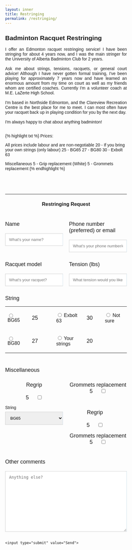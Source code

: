 ```yaml
---
layout: inner
title: Restringing
permalink: /restringing/
---
```


## Badminton Racquet Restringing

<p align=justify>
I offer an Edmonton racquet restringing service! I have been stringing for about 4 years now, and I was the main stringer for the University of Alberta Badminton Club for 2 years. <br>
<br>
Ask me about strings, tensions, racquets, or general court advice! Although I have never gotten formal training, I've been playing for approximately 7 years now and have learned an enormous amount from my time on court as well as my friends whom are certified coaches. Currently I'm a volunteer coach at M.E. LaZerte High School. <br>
<br>
I'm based in Northside Edmonton, and the Clareview Recreation Centre is the best place for me to meet. I can most often have your racquet back up in playing condition for you by the next day. <br>
<br>
I'm always happy to chat about anything badminton! <br>
<br>
</p>

{% highlight txt %}
Prices:

All prices include labour and are non-negotiable
20 - If you bring your own strings (only labour)
25 - BG65
27 - BG80
30 - Exbolt 63

Miscellaneous
5  - Grip replacement (White)
5  - Grommets replacement
{% endhighlight %}

<!-- <!DOCTYPE html> -->
<html>
<style>
body {font-family: Arial, Helvetica, sans-serif;}
* {box-sizing: border-box;}
input[type=text], select, textarea {
  width: 100%;
  padding: 12px;
  border: 1px solid #ccc;
  <!-- border-left: solid 1px #cedfea;
  border-right: solid 1px #cedfea; -->
  border-radius: 4px;
  box-sizing: border-box;
  margin-top: 6px;
  margin-bottom: 16px;
  resize: vertical;
}
input[type=submit] {
  background-color: #04AA6D;
  color: white;
  padding: 12px 20px;
  border: none;
  border-radius: 4px;
  cursor: pointer;
  <!-- border-left: solid 1px #cedfea;
  border-right: solid 1px #cedfea; -->
}
input[type=submit]:hover {
  background-color: #45a049;
  <!-- border-left: solid 1px #cedfea;
  border-right: solid 1px #cedfea; -->
}
.container {
  border-radius: 5px;
  background-color: #ffffff;
  /* border-left: solid 1px #cedfea;
  border-right: solid 1px #cedfea; */
}
.dark-mode-body {
  background-color: rgb(44 51 58);
  color: rgb(216, 216, 216);
}
.dark-mode-header-footer {
  background-color: rgb(0, 0, 0);
  color: rgb(255, 255, 255);
}
.flex-container {
  display: flex;
}
.flex-child {
  flex: 1;
}
.flex-child:first-child {
  margin-right: 20px;
}
/* table {
  color: black;
}
.dark-mode table {
  color: rgb(216, 216, 216);
} */
</style>

<body>

<br>
<br>
<br>
<hr>

<center> <h3> Restringing Request </h3> </center>

<br>

<!-- <div class="container"> -->
  <form
  action="https://formspree.io/f/mzbogkkl"
  method="POST"
  >

  <div class="flex-container">

  <div class="flex-child">
    <p> <font size="4"> Name </font> </p>
    <input type="text" id="name" name="Name" placeholder="What's your name?" required>
  </div>
  
  <div class="flex-child">
    <p> <font size="4"> Phone number (preferred) or email </font> </p>
    <input type="text" id="contact" name="Contact" placeholder="What's your phone number/email?" required>
  </div>
  
  </div>




  <div class="flex-container">

  <div class="flex-child">
    <p> <font size="4"> Racquet model </font> </p>
    <input type="text" id="racquet" name="Racquet" placeholder="What's your racquet?">
  </div>
  
  <div class="flex-child">
    <p> <font size="4"> Tension (lbs) </font> </p>
    <input type="text" id="Tension" name="Tension" placeholder="What tension would you like?">
  </div>
  
  </div>

  <p> <font size="4"> String </font></p>
  <!-- Table to put string options in -->
  <table style="width:100%" id="restringingTable">
      <colgroup>
       <col span="1" style="width: 20%;">
       <col span="1" style="width: 20%;">
       <col span="1" style="width: 25%;">
       <col span="1" style="width: 15%;">
       <col span="1" style="width: 20%;">
    </colgroup>
    <tr>
      <td><p> <input type="radio" id="BG65" name="String" value="BG65">
        <label for="BG65">BG65</label> </p></td>
      <td><p> <font size="4"> 25 </font></p></td>
      <td><p> <input type="radio" id="Exbolt 63" name="String" value="Exbolt 63">
        <label for="Exbolt 63">Exbolt 63</label> </p></td>
      <td><p> <font size="4"> 30 </font></p></td>
      <td><p> <input type="radio" id="Not sure" name="String" value="Not sure">
        <label for="Not sure">Not sure</label> </p></td>
    </tr>
    <tr>
      <td><p> <input type="radio" id="BG80" name="String" value="BG80">
        <label for="BG80">BG80</label> </p></td>
      <td><p> <font size="4"> 27 </font></p></td>
      <td><p> <input type="radio" id="Your strings" name="String" value="Your strings">
        <label for="Your strings">Your strings</label> </p></td>
      <td><p> <font size="4"> 20 </font></p></td>
      <td> &nbsp; </td>
    </tr>
  </table>

  <br>

  <p> <font size="4"> Miscellaneous </font></p>

  <div class="flex-container">
    <div class="flex-child">
      <center>
      <p> <font size="4"> Regrip <br><br> 5 &nbsp;&nbsp;&nbsp; </font>
      <input type="checkbox" name="Regrip" placeholder="Would you like your grip changed?" id="regrip"> </p>
      </center>
    </div>
    <div class="flex-child">
      <center>
      <p> <font size="4"> Grommets replacement <br> 5 &nbsp;&nbsp;&nbsp; </font>
      <input type="checkbox" name="Grommets" placeholder="Would you like your grommets replaced?" id="grommets"> </p>
      </center>
    </div>
  </div>

  <div class="flex-container">
    <div class="flex-child">
      <label for="string">String</label>
      <select name="string" id="string">
        <option value="BG65">BG65</option>
        <option value="BG80">BG80</option>
        <option value="Exbolt63">Exbolt 63</option>
        <option value="YourStrings">Your Strings</option>
        <option value="NotSure">Not sure</option>
      </select>
    </div>
    <div class="flex-child">
      <div class="flex-child">
        <center>
        <p> <font size="4"> Regrip <br><br> 5 &nbsp;&nbsp;&nbsp; </font>
        <input type="checkbox" name="Regrip" placeholder="Would you like your grip changed?" id="regrip"> </p>
        </center>
      </div>
      <div class="flex-child">
        <center>
        <p> <font size="4"> Grommets replacement <br> 5 &nbsp;&nbsp;&nbsp; </font>
        <input type="checkbox" name="Grommets" placeholder="Would you like your grommets replaced?" id="grommets"> </p>
        </center>
      </div>
    </div>
  </div>

  <br>

  <!-- <label for="comments">Other comments</label> -->
  <p> <font size="4"> Other comments </font> </p>
  <textarea id="comments" name="Comments" placeholder="Anything else?" style="height:200px"></textarea>

  <br>

    <input type="submit" value="Send">
  </form>
<!-- </div> -->

</body>
</html>